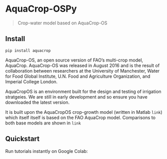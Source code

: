 # AquaCrop-OSPy
> Crop-water model based on AquaCrop-OS


## Install

`pip install aquacrop`

AquaCrop-OS, an open source version of FAO’s multi-crop model, AquaCrop. AquaCrop-OS was released in August 2016 and is the result of collaboration between researchers at the University of Manchester, Water for Food Global Institute, U.N. Food and Agriculture Organization, and Imperial College London.

AquaCropOS is an environment built for the design and testing of irrigation stratgeies. We are still in early development and so ensure you have downloaded the latest version.

It is built upon the AquaCropOS crop-growth model (written in Matlab `link`) which itself itself is based on the FAO AquaCrop model. Comparisons to both base models are shown in `link`

## Quickstart

Run tutorials instantly on Google Colab:
